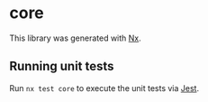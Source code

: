 # core

This library was generated with [Nx](https://nx.dev).

## Running unit tests

Run `nx test core` to execute the unit tests via [Jest](https://jestjs.io).
                 